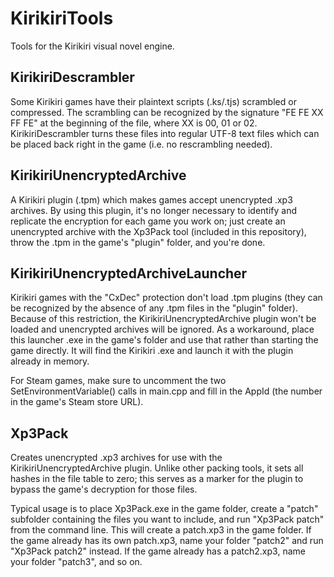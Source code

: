 # KirikiriTools
Tools for the Kirikiri visual novel engine.

## KirikiriDescrambler
Some Kirikiri games have their plaintext scripts (.ks/.tjs) scrambled or compressed. The scrambling can be recognized by the signature "FE FE XX FF FE" at the beginning of the file, where XX is 00, 01 or 02. KirikiriDescrambler turns these files into regular UTF-8 text files which can be placed back right in the game (i.e. no rescrambling needed).

## KirikiriUnencryptedArchive
A Kirikiri plugin (.tpm) which makes games accept unencrypted .xp3 archives. By using this plugin, it's no longer necessary to identify and replicate the encryption for each game you work on; just create an unencrypted archive with the Xp3Pack tool (included in this repository), throw the .tpm in the game's "plugin" folder, and you're done.

## KirikiriUnencryptedArchiveLauncher
Kirikiri games with the "CxDec" protection don't load .tpm plugins (they can be recognized by the absence of any .tpm files in the "plugin" folder). Because of this restriction, the KirikiriUnencryptedArchive plugin won't be loaded and unencrypted archives will be ignored. As a workaround, place this launcher .exe in the game's folder and use that rather than starting the game directly. It will find the Kirikiri .exe and launch it with the plugin already in memory.

For Steam games, make sure to uncomment the two SetEnvironmentVariable() calls in main.cpp and fill in the AppId (the number in the game's Steam store URL).

## Xp3Pack
Creates unencrypted .xp3 archives for use with the KirikiriUnencryptedArchive plugin. Unlike other packing tools, it sets all hashes in the file table to zero; this serves as a marker for the plugin to bypass the game's decryption for those files.

Typical usage is to place Xp3Pack.exe in the game folder, create a "patch" subfolder containing the files you want to include, and run "Xp3Pack patch" from the command line. This will create a patch.xp3 in the game folder. If the game already has its own patch.xp3, name your folder "patch2" and run "Xp3Pack patch2" instead. If the game already has a patch2.xp3, name your folder "patch3", and so on.
